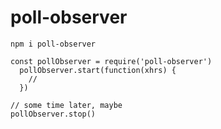 # poll-observer

`npm i poll-observer`


```
const pollObserver = require('poll-observer')
  pollObserver.start(function(xhrs) {
    //
  })

// some time later, maybe
pollObserver.stop()
```
